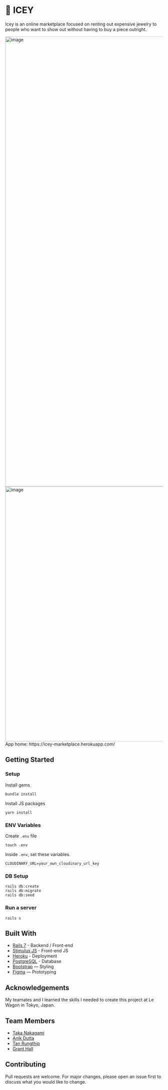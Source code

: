 # 🥶 ICEY

Icey is an online marketplace focused on renting out expensive jewelry to people who want to show out without having to buy a piece outright.

<img width="1440" alt="image" src="https://user-images.githubusercontent.com/121933082/224597809-c991ce5b-6fd1-41cd-8ff6-31f5200c0b2d.png">
<img width="816" alt="image" src="https://user-images.githubusercontent.com/121933082/224597911-d726251c-4e31-4fbe-a4b4-6c6e90c55d21.png">


<br>
App home: https://icey-marketplace.herokuapp.com/
   

## Getting Started
### Setup

Install gems
```
bundle install
```
Install JS packages
```
yarn install
```

### ENV Variables
Create `.env` file
```
touch .env
```
Inside `.env`, set these variables.
```
CLOUDINARY_URL=your_own_cloudinary_url_key
```

### DB Setup
```
rails db:create
rails db:migrate
rails db:seed
```

### Run a server
```
rails s
```

## Built With
- [Rails 7](https://guides.rubyonrails.org/) - Backend / Front-end
- [Stimulus JS](https://stimulus.hotwired.dev/) - Front-end JS
- [Heroku](https://heroku.com/) - Deployment
- [PostgreSQL](https://www.postgresql.org/) - Database
- [Bootstrap](https://getbootstrap.com/) — Styling
- [Figma](https://www.figma.com) — Prototyping

## Acknowledgements
My teamates and I learned the skills I needed to create this project at Le Wagon in Tokyo, Japan.

## Team Members
- [Taka Nakagami](https://www.linkedin.com/in/takaaki-nakagami-a5866154/)
- [Anik Dutta](https://www.linkedin.com/in/anikdutta/)
- [Tan Rungthip](https://www.linkedin.com/in/rungthip-c-24937b230/)
- [Grant Hall](https://www.linkedin.com/in/grant-hall-38584a16b/)

## Contributing
Pull requests are welcome. For major changes, please open an issue first to discuss what you would like to change.
